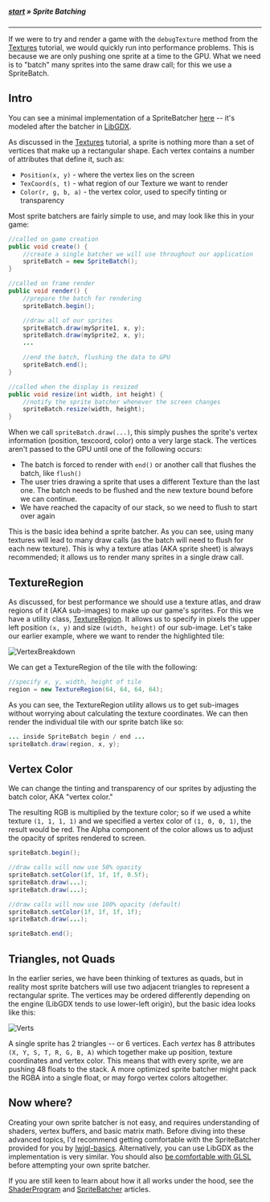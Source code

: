 ##### [start](https://github.com/mattdesl/lwjgl-basics/wiki) » Sprite Batching
***

If we were to try and render a game with the `debugTexture` method from the [Textures](Textures) tutorial, we would quickly run into performance problems. This is because we are only pushing one sprite at a time to the GPU. What we need is to "batch" many sprites into the same draw call; for this we use a SpriteBatch.

## Intro

You can see a minimal implementation of a SpriteBatcher [here](https://github.com/mattdesl/lwjgl-basics/blob/master/src/mdesl/graphics/SpriteBatch.java) -- it's modeled after the batcher in [LibGDX](http://libgdx.badlogicgames.com/).

As discussed in the [Textures](Textures) tutorial, a sprite is nothing more than a set of vertices that make up a rectangular shape. Each vertex contains a number of attributes that define it, such as:

- `Position(x, y)` - where the vertex lies on the screen 
- `TexCoord(s, t)` - what region of our Texture we want to render
- `Color(r, g, b, a)` - the vertex color, used to specify tinting or transparency

Most sprite batchers are fairly simple to use, and may look like this in your game:

```java
//called on game creation
public void create() {
    //create a single batcher we will use throughout our application
    spriteBatch = new SpriteBatch();
}

//called on frame render
public void render() {
    //prepare the batch for rendering
    spriteBatch.begin(); 

    //draw all of our sprites
    spriteBatch.draw(mySprite1, x, y);
    spriteBatch.draw(mySprite2, x, y);
    ...

    //end the batch, flushing the data to GPU
    spriteBatch.end();
}

//called when the display is resized
public void resize(int width, int height) {
    //notify the sprite batcher whenever the screen changes 
    spriteBatch.resize(width, height);
}
```

When we call `spriteBatch.draw(...)`, this simply pushes the sprite's vertex information (position, texcoord, color) onto a very large stack. The vertices aren't passed to the GPU until one of the following occurs:

- The batch is forced to render with `end()` or another call that flushes the batch, like `flush()`
- The user tries drawing a sprite that uses a different Texture than the last one. The batch needs to be flushed and the new texture bound before we can continue.
- We have reached the capacity of our stack, so we need to flush to start over again

This is the basic idea behind a sprite batcher. As you can see, using many textures will lead to many draw calls (as the batch will need to flush for each new texture). This is why a texture atlas (AKA sprite sheet) is always recommended; it allows us to render many sprites in a single draw call.

## TextureRegion

As discussed, for best performance we should use a texture atlas, and draw regions of it (AKA sub-images) to make up our game's sprites. For this we have a utility class, [TextureRegion](https://github.com/mattdesl/lwjgl-basics/blob/master/src/mdesl/graphics/TextureRegion.java). It allows us to specify in pixels the upper left position `(x, y)` and size `(width, height)` of our sub-image. Let's take our earlier example, where we want to render the highlighted tile:

![VertexBreakdown](http://i.imgur.com/nwXUM.png)

We can get a TextureRegion of the tile with the following:
```java
//specify x, y, width, height of tile
region = new TextureRegion(64, 64, 64, 64);
```

As you can see, the TextureRegion utility allows us to get sub-images without worrying about calculating the texture coordinates. We can then render the individual tile with our sprite batch like so:
```java
... inside SpriteBatch begin / end ...
spriteBatch.draw(region, x, y);
```

## Vertex Color

We can change the tinting and transparency of our sprites by adjusting the batch color, AKA "vertex color." 

The resulting RGB is multiplied by the texture color; so if we used a white texture `(1, 1, 1, 1)` and we specified a vertex color of `(1, 0, 0, 1)`, the result would be red. The Alpha component of the color allows us to adjust the opacity of sprites rendered to screen.

```java
spriteBatch.begin();

//draw calls will now use 50% opacity
spriteBatch.setColor(1f, 1f, 1f, 0.5f);
spriteBatch.draw(...);
spriteBatch.draw(...);

//draw calls will now use 100% opacity (default)
spriteBatch.setColor(1f, 1f, 1f, 1f);
spriteBatch.draw(...);

spriteBatch.end();
```

## Triangles, not Quads

In the earlier series, we have been thinking of textures as quads, but in reality most sprite batchers will use two adjacent triangles to represent a rectangular sprite. The vertices may be ordered differently depending on the engine (LibGDX tends to use lower-left origin), but the basic idea looks like this:

![Verts](http://i.imgur.com/5dOga.png)

A single sprite has 2 triangles -- or 6 vertices. Each *vertex* has 8 attributes `(X, Y, S, T, R, G, B, A)` which together make up position, texture coordinates and vertex color. This means that with every sprite, we are pushing 48 floats to the stack. A more optimized sprite batcher might pack the RGBA into a single float, or may forgo vertex colors altogether.

## Now where?

Creating your own sprite batcher is not easy, and requires understanding of shaders, vertex buffers, and basic matrix math. Before diving into these advanced topics, I'd recommend getting comfortable with the SpriteBatcher provided for you by [lwjgl-basics](https://github.com/mattdesl/lwjgl-basics). Alternatively, you can use LibGDX as the implementation is very similar. You should also [be comfortable with GLSL](Shaders) before attempting your own sprite batcher.

If you are still keen to learn about how it all works under the hood, see the [ShaderProgram](ShaderProgram-Utility) and [SpriteBatcher](SpriteBatch) articles.